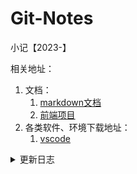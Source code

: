 # Git-Notes
小记【2023-】

相关地址：

1. 文档：
   1. [markdown文档](https://www.runoob.com/markdown/md-tutorial.html)
   2. [前端项目](https://github.com/lin-xin/vue-manage-system)
2. 各类软件、环境下载地址：
   1. [vscode](https://code.visualstudio.com/)



<details>
<summary>更新日志</summary>

- 2023-11-27:
	
	- 已完成
		- [x] 学习git请求：git简单命令。
		
		  添加：git add
		  提交：git commit -m xxxx
		  查看状态：git status
		
		- [x] 更新我的仓库
	- 未完成：
		
		- [x] GET/POST请求【2023-11-28】
- 2023-11-28:
	
	- 已完成
		- [x] 学习VISO： 绘制我的图片
		- [x]  下载vscode 简单命令使用
	- 未完成：
		- [ ] 了解api
- 2023-12-01:
	
	- [x] 了解api。学会调用
	
	- [x] 区分GET/POST请求
	
	- [x] 具体地址：https://juejin.cn/post/7219889814114975804?searchId=20231127163332127AF532BAB8E3CA6926
	
	  

2023-12-02: 
